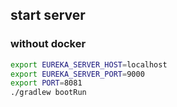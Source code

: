 ## start server

### without docker

```bash
export EUREKA_SERVER_HOST=localhost
export EUREKA_SERVER_PORT=9000
export PORT=8081
./gradlew bootRun
```
